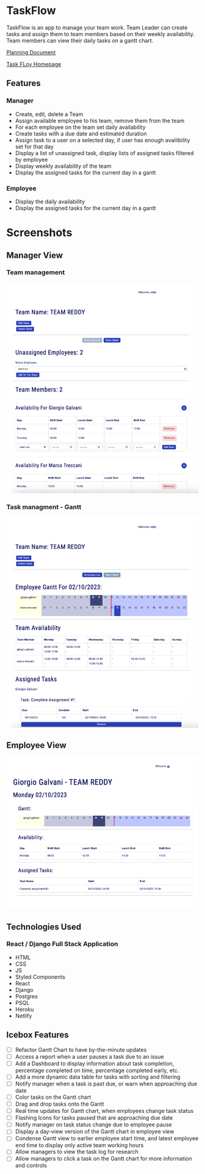 # TaskFlow

TaskFlow is an app to manage your team work.
Team Leader can create tasks and assign them to team members based on their weekly availability.
Team members can view their daily tasks on a gantt chart.

[Planning Document](https://github.com/spencerlelswick/task-flow/blob/development/docs/planning.md)

[Task FLoy Homepage](https://task-flow-prod.netlify.app/)

## Features

### Manager

- Create, edit, delete a Team
- Assign available employee to his team, remove them from the team
- For each employee on the team set daily availability
- Create tasks with a due date and estimated duration
- Assign task to a user on a selected day, if user has enough availibility set for that day
- Display a list of unassigned task, display lists of assigned tasks filtered by employee
- Display weekly availability of the team
- Display the assigned tasks for the current day in a gantt

### Employee

- Display the daily availability
- Display the assigned tasks for the current day in a gantt

# Screenshots

## Manager View

### Team management

![ManagerPage-team](./assets/managerPage-team.png)

### Task managment - Gantt

![ManagerPage-gant](./assets/managerPage-gantt.png)

## Employee View

![EmployeePage](./assets/employeePage.png)

## Technologies Used

### React / Django Full Stack Application

- HTML
- CSS
- JS
- Styled Components
- React
- Django
- Postgres
- PSQL
- Heroku
- Netlify

## Icebox Features

- [ ] Refactor Gantt Chart to have by-the-minute updates
- [ ] Access a report when a user pauses a task due to an issue
- [ ] Add a Dashboard to display information about task completion, percentage completed on time, percentage completed early, etc.
- [ ] Add a more dynamic data table for tasks with sorting and filtering
- [ ] Notify manager when a task is past due, or warn when approaching due date
- [ ] Color tasks on the Gantt chart
- [ ] Drag and drop tasks onto the Gantt
- [ ] Real time updates for Gantt chart, when employees change task status
- [ ] Flashing Icons for tasks paused that are approaching due date
- [ ] Notify manager on task status change due to employee pause
- [ ] Display a day-view version of the Gantt chart in employee view
- [ ] Condense Gantt view to earlier employee start time, and latest employee end time to display only active team working hours
- [ ] Allow managers to view the task log for research
- [ ] Allow managers to click a task on the Gantt chart for more information and controls
